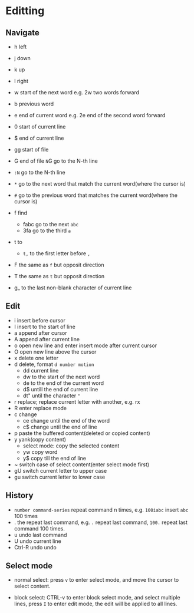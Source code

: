 # Editting

## Navigate

  - h left
  - j down
  - k up
  - l right

  - w start of the next word
    e.g. 2w two words forward

  - b previous word

  - e end of current word
    e.g. 2e end of the second word forward

  - 0 start of current line

  - $ end of current line

  - gg start of file

  - G end of file
    `N`G go to the N-th line

  - `:N` go to the N-th line

  - `*` go to the next word that match the current word(where the cursor is)

  - `#` go to the previous word that matches the current word(where the cursor is)

  - f find
    - fabc go to the next `abc`
    - 3fa go to the third `a`
  
  - t to
    - `t,` to the first letter before `,`

  - F the same as `f` but opposit direction

  - T the same as `t` but opposit direction

  - g_ to the last non-blank character of current line
  
## Edit

  - i insert before cursor
  - I insert to the start of line 
  - a append after cursor
  - A append after current line
  - o open new line and enter insert mode after current cursor
  - O open new line above the cursor
  - x delete one letter
  - d delete, format `d number motion`
    - dd current line
    - dw to the start of the next word
    - de to the end of the current word
    - d$ untill the end of current line
    - dt" until the character `"`
  - r replace; replace current letter with another, e.g. rx
  - R enter replace mode
  - c change
    - ce change until the end of the word
    - c$ change until the end of line
  - p paste the buffered content(deleted or copied content)
  - y yank(copy content)
    - select mode: copy the selected content
    - yw copy word
    - y$ copy till the end of line
  - ~ switch case of select content(enter select mode first)
  - gU switch current letter to upper case
  - gu switch current letter to lower case

## History

  - `number command-series` repeat command n times, e.g. `100iabc` insert `abc` 100 times
  - . the repeat last command, e.g. `.` repeat last command, `100.` repeat last command 100 times.
  - u undo last command
  - U undo current line
  - Ctrl-R undo undo
 
## Select mode

- normal select: press `v` to enter select mode, and move the cursor to select content.

- block select: CTRL-v to enter block select mode, and select multiple lines,
  press `I` to enter edit mode, the edit will be applied to all lines.